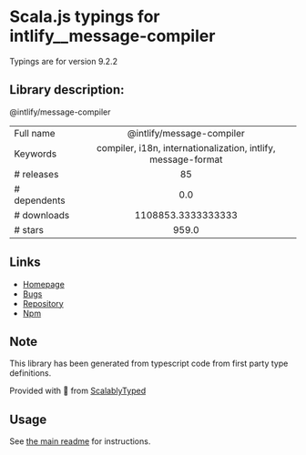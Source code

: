 
# Scala.js typings for intlify__message-compiler

Typings are for version 9.2.2

## Library description:
@intlify/message-compiler

|                    |                 |
| ------------------ | :-------------: |
| Full name          | @intlify/message-compiler |
| Keywords           | compiler, i18n, internationalization, intlify, message-format |
| # releases         | 85 |
| # dependents       | 0.0 |
| # downloads        | 1108853.3333333333 |
| # stars            | 959.0 |

## Links
- [Homepage](https://github.com/intlify/vue-i18n-next/tree/master/packages/message-compiler#readme)
- [Bugs](https://github.com/intlify/vue-i18n-next/issues)
- [Repository](https://github.com/intlify/vue-i18n-next)
- [Npm](https://www.npmjs.com/package/%40intlify%2Fmessage-compiler)
    


## Note
This library has been generated from typescript code from first party type definitions.

Provided with :purple_heart: from [ScalablyTyped](https://github.com/oyvindberg/ScalablyTyped)

## Usage
See [the main readme](../../readme.md) for instructions.


